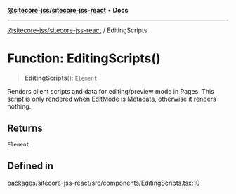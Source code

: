 [**@sitecore-jss/sitecore-jss-react**](../README.md) • **Docs**

***

[@sitecore-jss/sitecore-jss-react](../README.md) / EditingScripts

# Function: EditingScripts()

> **EditingScripts**(): `Element`

Renders client scripts and data for editing/preview mode in Pages.
This script is only rendered when EditMode is Metadata, otherwise it renders nothing.

## Returns

`Element`

## Defined in

[packages/sitecore-jss-react/src/components/EditingScripts.tsx:10](https://github.com/Sitecore/jss/blob/5454a428df58963ed2d13614972a821a22191cb6/packages/sitecore-jss-react/src/components/EditingScripts.tsx#L10)
